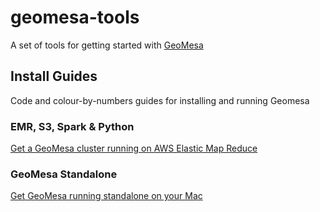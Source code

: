 # geomesa-tools

A set of tools for getting started with [GeoMesa](http://www.geomesa.org/)

## Install Guides

Code and colour-by-numbers guides for installing and running Geomesa

### EMR, S3, Spark & Python
[Get a GeoMesa cluster running on AWS Elastic Map Reduce](https://github.com/iag-geo/geomesa-tools/tree/master/aws_emr_installer)

### GeoMesa Standalone
[Get GeoMesa running standalone on your Mac](https://github.com/iag-geo/geomesa-tools/tree/master/mac_installer)

